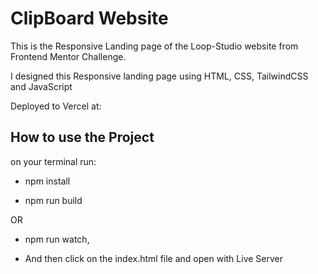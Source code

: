 # ClipBoard Website

This is the Responsive Landing page of the Loop-Studio website from Frontend Mentor Challenge.

I designed this Responsive landing page using HTML, CSS, TailwindCSS and JavaScript

Deployed to Vercel at:

## How to use the Project

on your terminal run:

- npm install

* npm run build

OR

- npm run watch,

- And then click on the index.html file and open with Live Server
